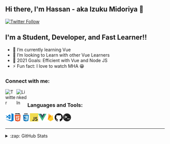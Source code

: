 
## Hi there, I'm Hassan - aka Izuku Midoriya 👋

[![Twitter Follow](https://img.shields.io/twitter/follow/Izuku152?color=1DA1F2&logo=twitter&style=for-the-badge)](https://twitter.com/intent/follow?original_referer=https%3A%2F%2Fgithub.com%2FIzuku152&screen_name=Izuku152)

## I'm a Student, Developer, and Fast Learner!!

- 🌱 I’m currently learning Vue
- 👯 I’m looking to Learn with other Vue Learners
- 🥅 2021 Goals: Efficient with Vue and Node JS
- ⚡ Fun fact: I love to watch MHA 😁

### Connect with me:

[<img align="left" alt=" Twitter" width="35px" src="https://img.icons8.com/bubbles/100/000000/twitter.png" />][twitter]
[<img align="left" alt=" LinkedIn" width="35px" src="https://img.icons8.com/bubbles/100/000000/linkedin.png" />][linkedIn]


<br />

### Languages and Tools:

<img align="left" alt="Visual Studio Code" width="26px" src="https://raw.githubusercontent.com/github/explore/80688e429a7d4ef2fca1e82350fe8e3517d3494d/topics/visual-studio-code/visual-studio-code.png" />
<img align="left" alt="HTML5" width="26px" src="https://raw.githubusercontent.com/github/explore/80688e429a7d4ef2fca1e82350fe8e3517d3494d/topics/html/html.png" />
<img align="left" alt="CSS3" width="26px" src="https://raw.githubusercontent.com/github/explore/80688e429a7d4ef2fca1e82350fe8e3517d3494d/topics/css/css.png" />
<img align="left" alt="JavaScript" width="26px" src="https://raw.githubusercontent.com/github/explore/80688e429a7d4ef2fca1e82350fe8e3517d3494d/topics/javascript/javascript.png" />
<img align="left" alt="Vue" width="26px" src="https://raw.githubusercontent.com/github/explore/80688e429a7d4ef2fca1e82350fe8e3517d3494d/topics/vue/vue.png" />
<img align="left" alt="JavaScript" width="26px" src="https://raw.githubusercontent.com/github/explore/80688e429a7d4ef2fca1e82350fe8e3517d3494d/topics/firebase/firebase.png" />
<img align="left" alt="GitHub" width="26px" src="https://raw.githubusercontent.com/github/explore/78df643247d429f6cc873026c0622819ad797942/topics/github/github.png" />
<img align="left" alt="Terminal" width="26px" src="https://raw.githubusercontent.com/github/explore/80688e429a7d4ef2fca1e82350fe8e3517d3494d/topics/terminal/terminal.png" />

<br />
<br />

---

<details>
  <summary>:zap: GitHub Stats</summary>
  <img align="left" alt="Izuku's GitHub Stats" src="https://github-readme-stats.vercel.app/api?username=izuku152&show_icons=true&hide_border=true" />
</details>

[twitter]: https://twitter.com/Izuku152
[linkedin]: https://linkedin.com/in/hassan-hanif-917a49192
